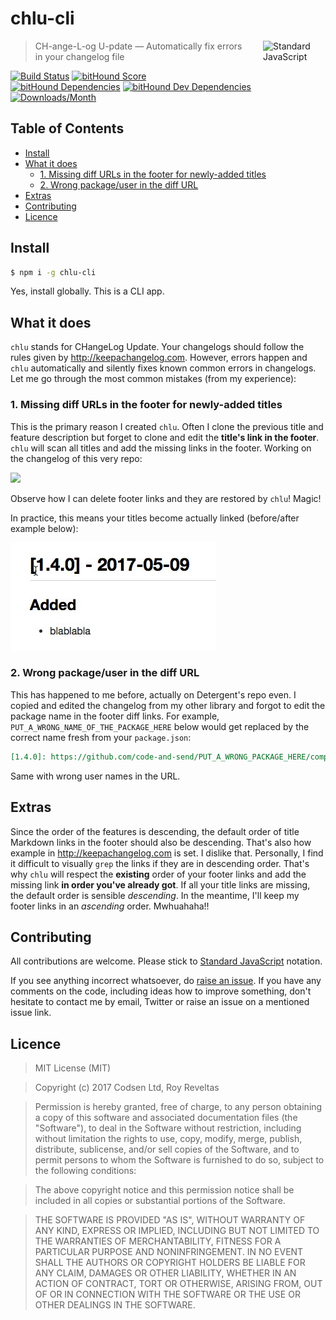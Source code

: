 # chlu-cli

<a href="https://standardjs.com" style="float: right; padding: 0 0 20px 20px;"><img src="https://cdn.rawgit.com/feross/standard/master/sticker.svg" alt="Standard JavaScript" width="100" align="right"></a>

> CH-ange-L-og U-pdate — Automatically fix errors in your changelog file

[![Build Status][travis-img]][travis-url]
[![bitHound Score][bithound-img]][bithound-url]
[![bitHound Dependencies][deps-img]][deps-url]
[![bitHound Dev Dependencies][dev-img]][dev-url]
[![Downloads/Month][downloads-img]][downloads-url]

## Table of Contents

<!-- START doctoc generated TOC please keep comment here to allow auto update -->
<!-- DON'T EDIT THIS SECTION, INSTEAD RE-RUN doctoc TO UPDATE -->


- [Install](#install)
- [What it does](#what-it-does)
  - [1. Missing diff URLs in the footer for newly-added titles](#1-missing-diff-urls-in-the-footer-for-newly-added-titles)
  - [2. Wrong package/user in the diff URL](#2-wrong-packageuser-in-the-diff-url)
- [Extras](#extras)
- [Contributing](#contributing)
- [Licence](#licence)

<!-- END doctoc generated TOC please keep comment here to allow auto update -->

## Install

```bash
$ npm i -g chlu-cli
```

Yes, install globally. This is a CLI app.

## What it does

`chlu` stands for CHangeLog Update. Your changelogs should follow the rules given by http://keepachangelog.com. However, errors happen and `chlu` automatically and silently fixes known common errors in changelogs. Let me go through the most common mistakes (from my experience):

### 1. Missing diff URLs in the footer for newly-added titles

This is the primary reason I created `chlu`. Often I clone the previous title and feature description but forget to clone and edit the **title's link in the footer**. `chlu` will scan all titles and add the missing links in the footer. Working on the changelog of this very repo:

![](chlu_adds_missing_diff_links.gif)

Observe how I can delete footer links and they are restored by `chlu`! Magic!

In practice, this means your titles become actually linked (before/after example below):

![](feature1.gif)

### 2. Wrong package/user in the diff URL

This has happened to me before, actually on Detergent's repo even. I copied and edited the changelog from my other library and forgot to edit the package name in the footer diff links. For example, `PUT_A_WRONG_NAME_OF_THE_PACKAGE_HERE` below would get replaced by the correct name fresh from your `package.json`:

```md
[1.4.0]: https://github.com/code-and-send/PUT_A_WRONG_PACKAGE_HERE/compare/v1.3.0...v1.4.0
```

Same with wrong user names in the URL.

## Extras

Since the order of the features is descending, the default order of title Markdown links in the footer should also be descending. That's also how example in http://keepachangelog.com is set. I dislike that. Personally, I find it difficult to visually `grep` the links if they are in descending order. That's why `chlu` will respect the **existing** order of your footer links and add the missing link **in order you've already got**. If all your title links are missing, the default order is sensible _descending_. In the meantime, I'll keep my footer links in an _ascending_ order. Mwhuahaha!!

## Contributing

All contributions are welcome. Please stick to [Standard JavaScript](https://standardjs.com) notation.

If you see anything incorrect whatsoever, do [raise an issue](https://github.com/code-and-send/chlu-cli/issues). If you have any comments on the code, including ideas how to improve something, don't hesitate to contact me by email, Twitter or raise an issue on a mentioned issue link.

## Licence

> MIT License (MIT)

> Copyright (c) 2017 Codsen Ltd, Roy Reveltas

> Permission is hereby granted, free of charge, to any person obtaining a copy
of this software and associated documentation files (the "Software"), to deal
in the Software without restriction, including without limitation the rights
to use, copy, modify, merge, publish, distribute, sublicense, and/or sell
copies of the Software, and to permit persons to whom the Software is
furnished to do so, subject to the following conditions:

> The above copyright notice and this permission notice shall be included in all
copies or substantial portions of the Software.

> THE SOFTWARE IS PROVIDED "AS IS", WITHOUT WARRANTY OF ANY KIND, EXPRESS OR
IMPLIED, INCLUDING BUT NOT LIMITED TO THE WARRANTIES OF MERCHANTABILITY,
FITNESS FOR A PARTICULAR PURPOSE AND NONINFRINGEMENT. IN NO EVENT SHALL THE
AUTHORS OR COPYRIGHT HOLDERS BE LIABLE FOR ANY CLAIM, DAMAGES OR OTHER
LIABILITY, WHETHER IN AN ACTION OF CONTRACT, TORT OR OTHERWISE, ARISING FROM,
OUT OF OR IN CONNECTION WITH THE SOFTWARE OR THE USE OR OTHER DEALINGS IN THE
SOFTWARE.

[travis-img]: https://travis-ci.org/code-and-send/chlu-cli.svg?branch=master
[travis-url]: https://travis-ci.org/code-and-send/chlu-cli

[bithound-img]: https://www.bithound.io/github/code-and-send/chlu-cli/badges/score.svg
[bithound-url]: https://www.bithound.io/github/code-and-send/chlu-cli

[deps-img]: https://www.bithound.io/github/code-and-send/chlu-cli/badges/dependencies.svg
[deps-url]: https://www.bithound.io/github/code-and-send/chlu-cli/master/dependencies/npm

[dev-img]: https://www.bithound.io/github/code-and-send/chlu-cli/badges/devDependencies.svg
[dev-url]: https://www.bithound.io/github/code-and-send/chlu-cli/master/dependencies/npm

[downloads-img]: https://img.shields.io/npm/dm/chlu-cli.svg
[downloads-url]: https://www.npmjs.com/package/chlu-cli
